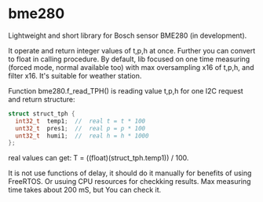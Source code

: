 # bme280
Lightweight and short library for Bosch sensor BME280 (in development).

It operate and return integer values of t,p,h at once.
Further you can convert to float in calling procedure.
By default, lib focused on one time measuring (forced mode, normal available too) 
with max oversampling x16 of t,p,h, and filter x16. It's suitable for weather station.

Function bme280.f_read_TPH() is reading value t,p,h for one I2C request and return structure:
```c++
struct struct_tph {
  int32_t  temp1;  //  real t = t * 100
  unt32_t  pres1;  //  real p = p * 100
  unt32_t  humi1;  //  real h = h * 1000
};
```
real values can get: T = ((float)(struct_tph.temp1)) / 100.

It is not use functions of delay, it should do it manually for benefits of using FreeRTOS.
Or usuing CPU resources for checkking results. Max measuring time takes about 200 mS, but You can check it.
